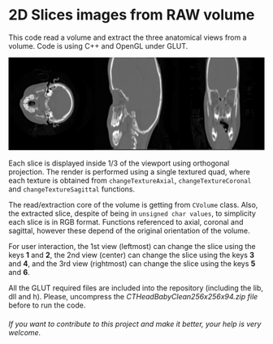 # 2D Slices images from RAW volume

This code read a volume and extract the three anatomical views from a volume. Code is using C++ and OpenGL under GLUT.

<p align="center">
  <img src ="screenshot.jpg" />
</p>

Each slice is displayed inside 1/3 of the viewport using orthogonal projection. The render is performed using a single textured quad, where each texture is obtained from `changeTextureAxial`, `changeTextureCoronal` and `changeTextureSagittal` functions.

The read/extraction core of the volume is getting from `CVolume` class. Also, the extracted slice, despite of being in `unsigned char values`, to simplicity each slice is in RGB format. Functions referenced to axial, coronal and sagittal, however these depend of the original orientation of the volume.

For user interaction, the 1st view (leftmost) can change the slice using the keys **1** and **2**, the 2nd view (center) can change the slice using the keys **3** and **4**, and the 3rd view (rightmost) can change the slice using the keys **5** and **6**.

All the GLUT required files are included into the repository (including the lib, dll and h). Please, uncompress the _CTHeadBabyClean256x256x94.zip file_ before to run the code.

###### If you want to contribute to this project and make it better, your help is very welcome.